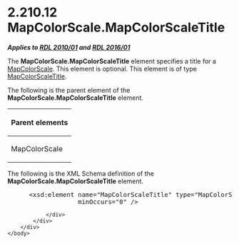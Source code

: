 <html dir="LTR" xmlns:mshelp="http://msdn.microsoft.com/mshelp" xmlns:ddue="http://ddue.schemas.microsoft.com/authoring/2003/5" xmlns:xlink="http://www.w3.org/1999/xlink" xmlns:tool="http://www.microsoft.com/tooltip">
    <head>
        <meta http-equiv="Content-Type" content="text/html; CHARSET=utf-8"></meta>
        <meta name="save" content="history"></meta>
        <title>2.210.12 MapColorScale.MapColorScaleTitle</title>
        <xml>
            <mshelp:toctitle title="2.210.12 MapColorScale.MapColorScaleTitle"></mshelp:toctitle>
            <mshelp:rltitle title="[MS-RDL]: MapColorScale.MapColorScaleTitle"></mshelp:rltitle>
            <mshelp:keyword index="A" term="8e3c30f4-292e-4cfd-9ba0-6da780aa4ae8"></mshelp:keyword>
            <mshelp:attr name="DCSext.ContentType" value="open specification"></mshelp:attr>
            <mshelp:attr name="AssetID" value="8e3c30f4-292e-4cfd-9ba0-6da780aa4ae8"></mshelp:attr>
            <mshelp:attr name="TopicType" value="kbRef"></mshelp:attr>
            <mshelp:attr name="DCSext.Title" value="[MS-RDL]: MapColorScale.MapColorScaleTitle" />
        </xml>
    </head>
    <body>
        <div id="header">
            <h1 class="heading">2.210.12 MapColorScale.MapColorScaleTitle</h1>
        </div>
        <div id="mainSection">
            <div id="mainBody">
                <div id="allHistory" class="saveHistory"></div>
                <div id="sectionSection0" class="section" name="collapseableSection">
                    

<p><b><i>Applies to </i></b><a href="3428e690-a348-4ec7-8a6a-8efb42d2cdee.html"><b><i>RDL 2010/01</i></b></a><b><i>
and </i></b><a href="52ce3983-2bfc-4e72-9359-42aaf5fe4509.html"><b><i>RDL 2016/01</i></b></a></p>

<p>The <b>MapColorScale.MapColorScaleTitle</b> element
specifies a title for a <a href="fc14b477-a2d2-4048-843d-6a19beeb30bf.html">MapColorScale</a>.
This element is optional. This element is of type <a href="eab310ae-e006-4c47-81d7-1dec3faf2e3d.html">MapColorScaleTitle</a>.</p>

<p>The following is the parent element of the <b>MapColorScale.MapColorScaleTitle</b>
element.</p>

<table>
 <thead>
  <tr>
   <th>
   <p>Parent elements</p>
   </th>
  </tr>
 </thead>
 <tr>
  <td>
  <p>MapColorScale</p>
  </td>
 </tr>
</table>

<p>The following is the XML Schema definition of the <b>MapColorScale.MapColorScaleTitle</b>
element.</p>

<dl>
<dd>
<div><pre> &lt;xsd:element name=&quot;MapColorScaleTitle&quot; type=&quot;MapColorScaleTitleType&quot; 
              minOccurs=&quot;0&quot; /&gt;
</pre></div>
</dd></dl>


                </div>
            </div>
        </div>
    </body>
</html>